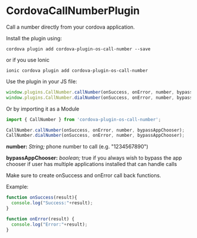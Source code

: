 CordovaCallNumberPlugin
=======================

Call a number directly from your cordova application.

Install the plugin using:


``` 
cordova plugin add cordova-plugin-os-call-number --save
```

or if you use Ionic

```
ionic cordova plugin add cordova-plugin-os-call-number
```

Use the plugin in your JS file:
``` javascript
window.plugins.CallNumber.callNumber(onSuccess, onError, number, bypassAppChooser);
window.plugins.CallNumber.dialNumber(onSuccess, onError, number, bypassAppChooser);
```
Or by importing it as a Module
``` javascript
import { CallNumber } from 'cordova-plugin-os-call-number';

CallNumber.callNumber(onSuccess, onError, number, bypassAppChooser);
CallNumber.dialNumber(onSuccess, onError, number, bypassAppChooser);
```

**number:** *String;* phone number to call (e.g. "1234567890")

**bypassAppChooser:** *boolean;* true if you always wish to bypass the app chooser if user has multiple applications installed that can handle calls

Make sure to create onSuccess and onError call back functions.

Example:
``` javascript
function onSuccess(result){
  console.log("Success:"+result);
}

function onError(result) {
  console.log("Error:"+result);
}
```
